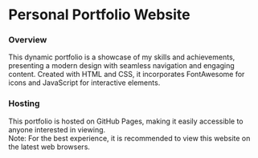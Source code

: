 # Personal Portfolio Website

### Overview
This dynamic portfolio is a showcase of my skills and achievements, presenting a modern design with seamless navigation and engaging content. Created with HTML and CSS, it incorporates FontAwesome for icons and JavaScript for interactive elements.
<br>
### Hosting
This portfolio is hosted on GitHub Pages, making it easily accessible to anyone interested in viewing.
<br>
Note: For the best experience, it is recommended to view this website on the latest web browsers.

